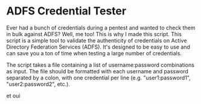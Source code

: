 
# ADFS Credential Tester

Ever had a bunch of credentials during a pentest and wanted to check them in bulk against ADFS? Well, me too! This is why I made this script.
This script is a simple tool to validate the authenticity of credentials on Active Directory Federation Services (ADFS). It's designed to be easy to use and can save you a ton of time when testing a large number of credentials.

The script takes a file containing a list of username:password combinations as input. The file should be formatted with each username and password separated by a colon, with one credential per line (e.g. "user1:password1", "user2:password2", etc.).

et oui 
